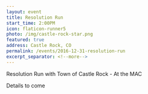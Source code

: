 ```yaml
---
layout: event
title: Resolution Run
start_time: 2:00PM
icon: flaticon-runner5
photo: /img/castle-rock-star.png
featured: true
address: Castle Rock, CO
permalink: /events/2016-12-31-resolution-run
excerpt_separator: <!--more-->
---
```


Resolution Run with Town of Castle Rock - At the MAC

Details to come
